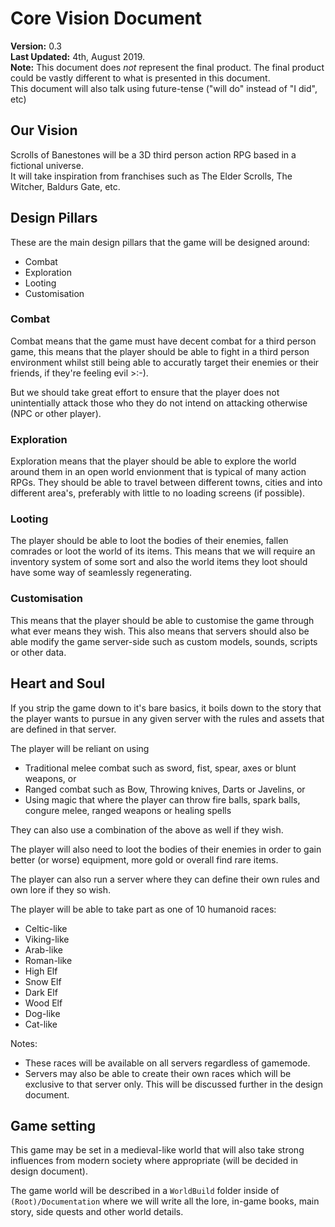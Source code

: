 # Core Vision Document
**Version:** 0.3  
**Last Updated:** 4th, August 2019.  
**Note:** This document does *not* represent the final product. The final product could be vastly different to what is presented in this document.  
This document will also talk using future-tense ("will do" instead of "I did", etc)

## Our Vision
Scrolls of Banestones will be a 3D third person action RPG based in a fictional universe.  
It will take inspiration from franchises such as The Elder Scrolls, The Witcher, Baldurs Gate, etc.

## Design Pillars
These are the main design pillars that the game will be designed around:
* Combat
* Exploration
* Looting
* Customisation

### Combat
Combat means that the game must have decent combat for a third person game, this means that the player should be able to fight in a third person environment whilst still being able to accuratly target their enemies or their friends, if they're feeling evil >:-).

But we should take great effort to ensure that the player does not unintentially attack those who they do not intend on attacking otherwise (NPC or other player).

### Exploration
Exploration means that the player should be able to explore the world around them in an open world envionment that is typical of many action RPGs. They should be able to travel between different towns, cities and into different area's, preferably with little to no loading screens (if possible).

### Looting
The player should be able to loot the bodies of their enemies, fallen comrades or loot the world of its items. This means that we will require an inventory system of some sort and also the world items they loot should have some way of seamlessly regenerating.

### Customisation
This means that the player should be able to customise the game through what ever means they wish. This also means that servers should also be able modify the game server-side such as custom models, sounds, scripts or other data.

## Heart and Soul
If you strip the game down to it's bare basics, it boils down to the story that the player wants to pursue in any given server with the rules and assets that are defined in that server.

The player will be reliant on using
* Traditional melee combat such as sword, fist, spear, axes or blunt weapons, or
* Ranged combat such as Bow, Throwing knives, Darts or Javelins, or
* Using magic that where the player can throw fire balls, spark balls, congure melee, ranged weapons or healing spells

They can also use a combination of the above as well if they wish.

The player will also need to loot the bodies of their enemies in order to gain better (or worse) equipment, more gold or overall find rare items.

The player can also run a server where they can define their own rules and own lore if they so wish.

The player will be able to take part as one of 10 humanoid races:
* Celtic-like
* Viking-like
* Arab-like
* Roman-like
* High Elf
* Snow Elf
* Dark Elf
* Wood Elf
* Dog-like
* Cat-like

Notes:
* These races will be available on all servers regardless of gamemode.  
* Servers may also be able to create their own races which will be exclusive to that server only. This will be discussed further in the design document.

## Game setting
This game may be set in a medieval-like world that will also take strong influences from modern society where appropriate (will be decided in design document).

The game world will be described in a `WorldBuild` folder inside of `(Root)/Documentation` where we will write all the lore, in-game books, main story, side quests and other world details.